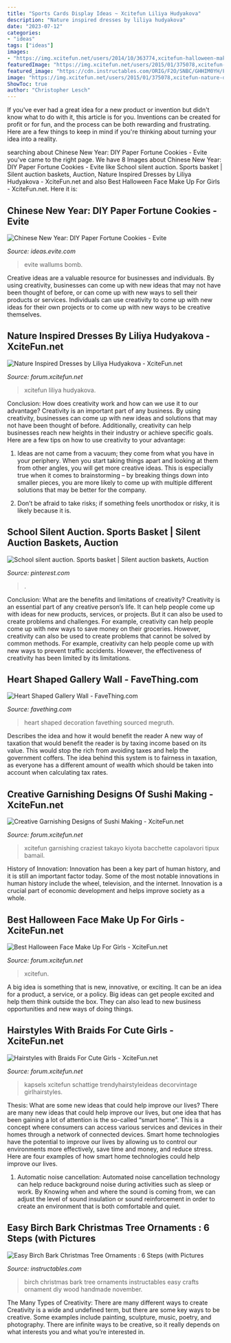 ```yaml
---
title: "Sports Cards Display Ideas ~ Xcitefun Liliya Hudyakova"
description: "Nature inspired dresses by liliya hudyakova"
date: "2023-07-12"
categories:
- "ideas"
tags: ["ideas"]
images:
- "https://img.xcitefun.net/users/2014/10/363774,xcitefun-halloween-make-up-21.jpg"
featuredImage: "https://img.xcitefun.net/users/2015/01/375078,xcitefun-nature-dress-12.jpg"
featured_image: "https://cdn.instructables.com/ORIG/F2O/SNBC/GHHIM0YH/F2OSNBCGHHIM0YH.jpg"
image: "https://img.xcitefun.net/users/2015/01/375078,xcitefun-nature-dress-12.jpg"
ShowToc: true
author: "Christopher Lesch"
---
```



If you've ever had a great idea for a new product or invention but didn't know what to do with it, this article is for you. Inventions can be created for profit or for fun, and the process can be both rewarding and frustrating. Here are a few things to keep in mind if you're thinking about turning your idea into a reality.

	

		
searching about Chinese New Year: DIY Paper Fortune Cookies - Evite you've came to the right page. We have 8 Images about Chinese New Year: DIY Paper Fortune Cookies - Evite like School silent auction. Sports basket | Silent auction baskets, Auction, Nature Inspired Dresses by Liliya Hudyakova - XciteFun.net and also Best Halloween Face Make Up For Girls - XciteFun.net. Here it is:
		
    
## Chinese New Year: DIY Paper Fortune Cookies - Evite

<img loading=lazy src="https://ideas.evite.com/media/Blog-DIY-Fortune-Cookies-JB-1200.jpg" onerror="this.onerror=null;this.src='https://tse2.mm.bing.net/th?id=OIP.zVqJt1j8bOXhxEEWV7CB1AHaKF&amp;pid=15.1';" alt="Chinese New Year: DIY Paper Fortune Cookies - Evite">

_Source: ideas.evite.com_

>evite wallums bomb. 

	

Creative ideas are a valuable resource for businesses and individuals. By using creativity, businesses can come up with new ideas that may not have been thought of before, or can come up with new ways to sell their products or services. Individuals can use creativity to come up with new ideas for their own projects or to come up with new ways to be creative themselves.

    
## Nature Inspired Dresses By Liliya Hudyakova - XciteFun.net

<img loading=lazy src="https://img.xcitefun.net/users/2015/01/375078,xcitefun-nature-dress-12.jpg" onerror="this.onerror=null;this.src='https://tse3.mm.bing.net/th?id=OIP.Olsg_GaVCk0lGofLknX8HgHaFj&amp;pid=15.1';" alt="Nature Inspired Dresses by Liliya Hudyakova - XciteFun.net">

_Source: forum.xcitefun.net_

>xcitefun liliya hudyakova. 

	

Conclusion: How does creativity work and how can we use it to our advantage?
Creativity is an important part of any business. By using creativity, businesses can come up with new ideas and solutions that may not have been thought of before. Additionally, creativity can help businesses reach new heights in their industry or achieve specific goals. Here are a few tips on how to use creativity to your advantage: 
1. Ideas are not came from a vacuum; they come from what you have in your periphery. When you start taking things apart and looking at them from other angles, you will get more creative ideas. This is especially true when it comes to brainstorming – by breaking things down into smaller pieces, you are more likely to come up with multiple different solutions that may be better for the company. 

2. Don’t be afraid to take risks; if something feels unorthodox or risky, it is likely because it is.

    
## School Silent Auction. Sports Basket | Silent Auction Baskets, Auction

<img loading=lazy src="https://i.pinimg.com/736x/b1/65/8e/b1658eadadd22bb1944842f083395375--auction-baskets-silent-auction.jpg" onerror="this.onerror=null;this.src='https://tse4.mm.bing.net/th?id=OIP.8c7URUjTU9FSWQI5gdbmSAHaJ3&amp;pid=15.1';" alt="School silent auction. Sports basket | Silent auction baskets, Auction">

_Source: pinterest.com_

>. 

	

Conclusion: What are the benefits and limitations of creativity?
Creativity is an essential part of any creative person’s life. It can help people come up with ideas for new products, services, or projects. But it can also be used to create problems and challenges. For example, creativity can help people come up with new ways to save money on their groceries. However, creativity can also be used to create problems that cannot be solved by common methods. For example, creativity can help people come up with new ways to prevent traffic accidents. However, the effectiveness of creativity has been limited by its limitations.

    
## Heart Shaped Gallery Wall - FaveThing.com

<img loading=lazy src="https://www.favething.com/uploads/images/main-fave-images/main-760a8ea09ff160f173b8fe7d63edd4d171177943.jpg" onerror="this.onerror=null;this.src='https://tse3.mm.bing.net/th?id=OIP.lMCT-idphl8jNTNd-KdqOgHaLH&amp;pid=15.1';" alt="Heart Shaped Gallery Wall - FaveThing.com">

_Source: favething.com_

>heart shaped decoration favething sourced megruth. 

	

Describes the idea and how it would benefit the reader
A new way of taxation that would benefit the reader is by taxing income based on its value. This would stop the rich from avoiding taxes and help the government coffers. The idea behind this system is to fairness in taxation, as everyone has a different amount of wealth which should be taken into account when calculating tax rates.

    
## Creative Garnishing Designs Of Sushi Making - XciteFun.net

<img loading=lazy src="https://img.xcitefun.net/users/2015/01/372975,xcitefun-creative-sushi-14.jpg" onerror="this.onerror=null;this.src='https://tse2.mm.bing.net/th?id=OIP.vvT-cQ2OvxA7nyMwRGvw6AHaHI&amp;pid=15.1';" alt="Creative Garnishing Designs of Sushi Making - XciteFun.net">

_Source: forum.xcitefun.net_

>xcitefun garnishing craziest takayo kiyota bacchette capolavori tipux bamail. 

	

History of Innovation:
Innovation has been a key part of human history, and it is still an important factor today. Some of the most notable innovations in human history include the wheel, television, and the internet. Innovation is a crucial part of economic development and helps improve society as a whole.

    
## Best Halloween Face Make Up For Girls - XciteFun.net

<img loading=lazy src="https://img.xcitefun.net/users/2014/10/363774,xcitefun-halloween-make-up-21.jpg" onerror="this.onerror=null;this.src='https://tse4.mm.bing.net/th?id=OIP.rMJgw1PtE66j97LY03mhlgHaLH&amp;pid=15.1';" alt="Best Halloween Face Make Up For Girls - XciteFun.net">

_Source: forum.xcitefun.net_

>xcitefun. 

	

A big idea is something that is new, innovative, or exciting. It can be an idea for a product, a service, or a policy. Big ideas can get people excited and help them think outside the box. They can also lead to new business opportunities and new ways of doing things.

    
## Hairstyles With Braids For Cute Girls - XciteFun.net

<img loading=lazy src="https://img.xcitefun.net/users/2014/07/361826,xcitefun-cute-hairstyles-3.jpg" onerror="this.onerror=null;this.src='https://tse3.mm.bing.net/th?id=OIP.n8KSkgE3T-Pwh7IP7gF7ewHaMz&amp;pid=15.1';" alt="Hairstyles with Braids For Cute Girls - XciteFun.net">

_Source: forum.xcitefun.net_

>kapsels xcitefun schattige trendyhairstyleideas decorvintage girlhairstyles. 

	

Thesis: What are some new ideas that could help improve our lives?
There are many new ideas that could help improve our lives, but one idea that has been gaining a lot of attention is the so-called “smart home”. This is a concept where consumers can access various services and devices in their homes through a network of connected devices. Smart home technologies have the potential to improve our lives by allowing us to control our environments more effectively, save time and money, and reduce stress. Here are four examples of how smart home technologies could help improve our lives.
1. Automatic noise cancellation: Automated noise cancellation technology can help reduce background noise during activities such as sleep or work. By Knowing when and where the sound is coming from, we can adjust the level of sound insulation or sound reinforcement in order to create an environment that is both comfortable and quiet.


    
## Easy Birch Bark Christmas Tree Ornaments : 6 Steps (with Pictures

<img loading=lazy src="https://cdn.instructables.com/ORIG/F2O/SNBC/GHHIM0YH/F2OSNBCGHHIM0YH.jpg" onerror="this.onerror=null;this.src='https://tse1.mm.bing.net/th?id=OIP.X8PFl14x69y86q6xduENvgHaJ4&amp;pid=15.1';" alt="Easy Birch Bark Christmas Tree Ornaments : 6 Steps (with Pictures">

_Source: instructables.com_

>birch christmas bark tree ornaments instructables easy crafts ornament diy wood handmade november. 

	

The Many Types of Creativity: There are many different ways to create
Creativity is a wide and undefined term, but there are some key ways to be creative. Some examples include painting, sculpture, music, poetry, and photography. There are infinite ways to be creative, so it really depends on what interests you and what you’re interested in.

